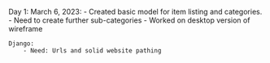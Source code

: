 Day 1: March 6, 2023: 
    - Created basic model for item listing and categories. 
    - Need to create further sub-categories
    - Worked on desktop version of wireframe

    Django: 
        - Need: Urls and solid website pathing